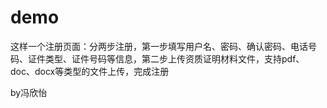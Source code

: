 # demo

这样一个注册页面：分两步注册，第一步填写用户名、密码、确认密码、电话号码、证件类型、证件号码等信息，第二步上传资质证明材料文件，支持pdf、doc、docx等类型的文件上传，完成注册

by冯欣怡
